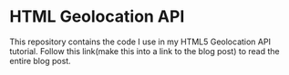 # HTML Geolocation API
This repository contains the code I use in my HTML5 Geolocation API tutorial. 
Follow this link(make this into a link to the blog post) to read the entire blog post.
